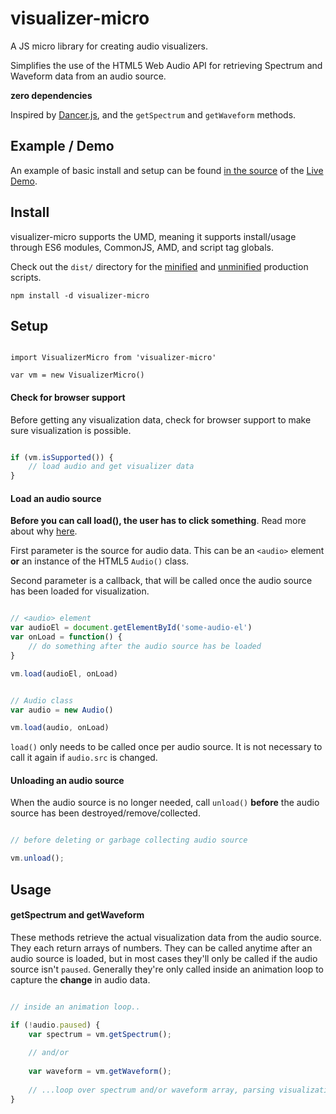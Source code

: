 # visualizer-micro

A JS micro library for creating audio visualizers.

Simplifies the use of the HTML5 Web Audio API for retrieving Spectrum and Waveform data from an audio source. 

**zero dependencies**

Inspired by [Dancer.js](https://github.com/jsantell/dancer.js/), and the `getSpectrum` and `getWaveform` methods.

## Example / Demo

An example of basic install and setup can be found [in the source](https://github.com/likethemammal/visualizer-micro/blob/master/example.html) of the [Live Demo](http://likethemammal.github.io/visualizer-micro/example.html).

## Install

visualizer-micro supports the UMD, meaning it supports install/usage through ES6 modules, CommonJS, AMD, and script tag globals.

Check out the `dist/` directory for the [minified](dist/visualizer-micro.min.js) and [unminified](dist/visualizer-micro.js) production scripts.

```
npm install -d visualizer-micro
```

## Setup

```

import VisualizerMicro from 'visualizer-micro'

var vm = new VisualizerMicro()

```

#### Check for browser support

Before getting any visualization data, check for browser support to make sure visualization is possible.

```js

if (vm.isSupported()) {
    // load audio and get visualizer data
}

```

#### Load an audio source

**Before you can call load(), the user has to click something**. Read more about why [here](https://developers.google.com/web/updates/2017/09/autoplay-policy-changes).

First parameter is the source for audio data. This can be an `<audio>` element **or** an instance of the HTML5 `Audio()` class.

Second parameter is a callback, that will be called once the audio source has been loaded for visualization.

```js

// <audio> element
var audioEl = document.getElementById('some-audio-el')
var onLoad = function() {
    // do something after the audio source has be loaded
}

vm.load(audioEl, onLoad)

```

```js

// Audio class
var audio = new Audio()

vm.load(audio, onLoad)

```

`load()` only needs to be called once per audio source. It is not necessary to call it again if `audio.src` is changed.

#### Unloading an audio source

When the audio source is no longer needed, call `unload()` **before** the audio source has been destroyed/remove/collected.

```js

// before deleting or garbage collecting audio source

vm.unload();

```
        
## Usage

#### getSpectrum and getWaveform

These methods retrieve the actual visualization data from the audio source. They each return arrays of numbers. They can be called anytime after an audio source is loaded, but in most cases they'll only be called if the audio source isn't `paused`. Generally they're only called inside an animation loop to capture the **change** in audio data.

```js

// inside an animation loop..

if (!audio.paused) {
    var spectrum = vm.getSpectrum();
    
    // and/or
    
    var waveform = vm.getWaveform();
    
    // ...loop over spectrum and/or waveform array, parsing visualization numbers..
}

```
